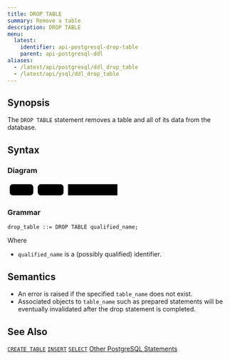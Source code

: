 ```yaml
---
title: DROP TABLE
summary: Remove a table
description: DROP TABLE
menu:
  latest:
    identifier: api-postgresql-drop-table
    parent: api-postgresql-ddl
aliases:
  - /latest/api/postgresql/ddl_drop_table
  - /latest/api/ysql/ddl_drop_table
---
```


## Synopsis
The `DROP TABLE` statement removes a table and all of its data from the database.

## Syntax

### Diagram

<svg class="rrdiagram" version="1.1" xmlns:xlink="http://www.w3.org/1999/xlink" xmlns="http://www.w3.org/2000/svg" width="252" height="35" viewbox="0 0 252 35"><path class="connector" d="M0 22h5m53 0h10m58 0h10m111 0h5"/><rect class="literal" x="5" y="5" width="53" height="25" rx="7"/><text class="text" x="15" y="22">DROP</text><rect class="literal" x="68" y="5" width="58" height="25" rx="7"/><text class="text" x="78" y="22">TABLE</text><a xlink:href="../grammar_diagrams#qualified-name"><rect class="rule" x="136" y="5" width="111" height="25"/><text class="text" x="146" y="22">qualified_name</text></a></svg>

### Grammar
```
drop_table ::= DROP TABLE qualified_name;
```
Where

- `qualified_name` is a (possibly qualified) identifier.

## Semantics

 - An error is raised if the specified `table_name` does not exist.
 - Associated objects to `table_name` such as prepared statements will be eventually invalidated after the drop statement is completed.

## See Also

[`CREATE TABLE`](../ddl_create_table)
[`INSERT`](../dml_insert)
[`SELECT`](../dml_select)
[Other PostgreSQL Statements](..)
